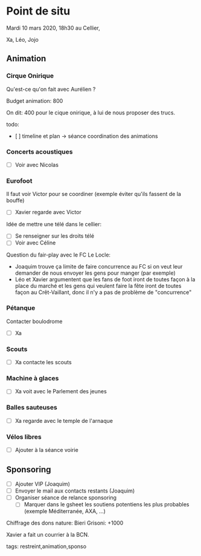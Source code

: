 # Point de situ

Mardi 10 mars 2020, 18h30 au Cellier,

Xa, Léo, Jojo

## Animation

### Cirque Onirique

Qu'est-ce qu'on fait avec Aurélien ?

Budget animation: 800

On dit: 400 pour le cique onirique, à lui de nous proposer des trucs.

todo:
- [ ] timeline et plan -> séance coordination des animations

### Concerts acoustiques

- [ ] Voir avec Nicolas

### Eurofoot

Il faut voir Victor pour se coordiner (exemple éviter qu'ils fassent de la bouffe)
- [ ] Xavier regarde avec Victor

Idée de mettre une télé dans le cellier:
- [ ] Se renseigner sur les droits télé 
- [ ] Voir avec Céline

Question du fair-play avec le FC Le Locle:
* Joaquim trouve ça limite de faire concurrence au FC si on veut leur demander de nous envoyer les gens pour manger (par exemple)
* Léo et Xavier argumentent que les fans de foot iront de toutes façon à la place du marché et les gens qui veulent faire la fête iront de toutes façon au Crêt-Vaillant, donc il n'y a pas de problème de "concurrence"

### Pétanque

Contacter boulodrome
- [ ] Xa

### Scouts

- [ ] Xa contacte les scouts

### Machine à glaces

- [ ] Xa voit avec le Parlement des jeunes

### Balles sauteuses

- [ ] Xa regarde avec le temple de l'arnaque

### Vélos libres

- [ ] Ajouter à la séance voirie

## Sponsoring

- [ ] Ajouter VIP (Joaquim)
- [ ] Envoyer le mail aux contacts restants (Joaquim)
- [ ] Organiser séance de relance sponsoring
  - [ ] Marquer dans le gsheet les soutiens potentiens les plus probables (exemple Méditerranée, AXA, ...)

Chiffrage des dons nature: 
Bieri Grisoni: +1000

Xavier a fait un courrier à la BCN.




tags: restreint,animation,sponso